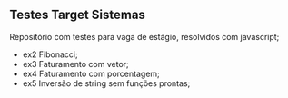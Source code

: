 ## Testes Target Sistemas
Repositório com testes para vaga de estágio, resolvidos com javascript;
- ex2 Fibonacci;
- ex3 Faturamento com vetor;
- ex4 Faturamento com porcentagem;
- ex5 Inversão de string sem funções prontas;
